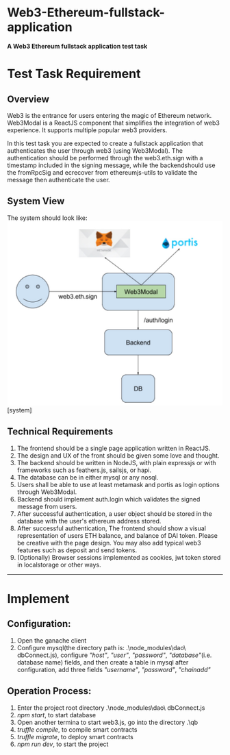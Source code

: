 # Web3-Ethereum-fullstack-application

**A Web3 Ethereum fullstack application test task**

# Test Task Requirement

## Overview

Web3 is the entrance for users entering the magic of Ethereum network. Web3Modal is a ReactJS component that simplifies the integration of web3 experience. It supports multiple popular web3 providers.

In this test task you are expected to create a fullstack application that authenticates the user through web3 (using Web3Modal). The authentication should be performed through the web3.eth.sign with a timestamp included in the signing message, while the backendshould use the fromRpcSig and ecrecover from ethereumjs-utils to validate the message then authenticate the user.

## System View

The system should look like:
![system](./system.jpg)
[system]

## Technical Requirements

1. The frontend should be a single page application written in ReactJS.
2. The design and UX of the front should be given some love and thought.
3. The backend should be written in NodeJS, with plain expressjs or with frameworks such as feathers.js, sailsjs, or hapi.
4. The database can be in either mysql or any nosql.
5. Users shall be able to use at least metamask and portis as login options through Web3Modal.
6. Backend should implement auth.login which validates the signed message from users.
7. After successful authentication, a user object should be stored in the database with the user's ethereum address stored.
8. After successful authentication, The frontend should show a visual representation of users ETH balance, and balance of DAI token. Please be creative with the page design. You may also add typical web3 features such as deposit and send tokens.
9. (Optionally) Browser sessions implemented as cookies, jwt token stored in localstorage or other ways.

---

# Implement

## Configuration:

1. Open the ganache client
2. Configure mysql(the directory path is: .\node_modules\dao\ dbConnect.js), configure *"host"*, *"user"*, *"password"*, *"database"*(i.e. database name) fields, and then create a table in mysql after configuration, add three fields *"username"*, *"password"*, *"chainadd"*

## Operation Process:

1. Enter the project root directory .\node_modules\dao\ dbConnect.js 
2. *npm start*, to start database
3. Open another termina to start web3.js, go into the directory .\qb
4. *truffle compile*, to compile smart contracts
5. *truffle migrate*, to deploy smart contracts
6. *npm run dev*, to start the project
